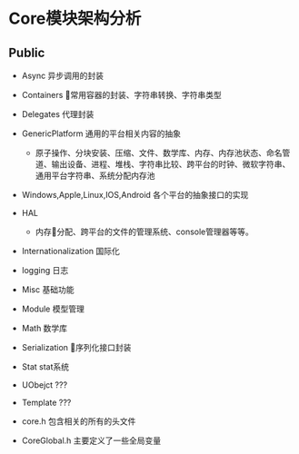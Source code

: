 # Core模块架构分析
## Public
- Async 异步调用的封装
- Containers 常用容器的封装、字符串转换、字符串类型
- Delegates 代理封装
- GenericPlatform 通用的平台相关内容的抽象
    - 原子操作、分块安装、压缩、文件、数学库、内存、内存池状态、命名管道、输出设备、进程、堆栈、字符串比较、跨平台的时钟、微软字符串、通用平台字符串、系统分配内存池
- Windows,Apple,Linux,IOS,Android 各个平台的抽象接口的实现
- HAL
    - 内存分配、跨平台的文件的管理系统、console管理器等等。
- Internationalization 国际化
- logging 日志
- Misc 基础功能
- Module 模型管理
- Math 数学库
- Serialization 序列化接口封装
- Stat stat系统
- UObejct ???
- Template ???

- core.h 包含相关的所有的头文件
- CoreGlobal.h 主要定义了一些全局变量
